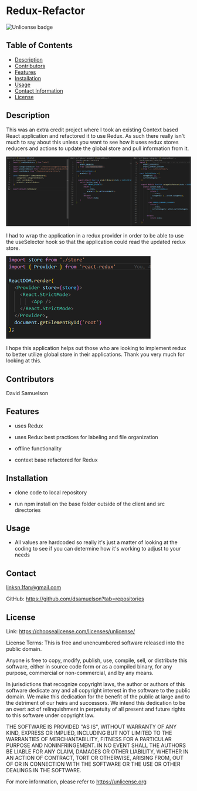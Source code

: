 # Redux-Refactor
![Unlicense badge](https://img.shields.io/badge/License-Unlicense-success)
## Table of Contents

- [Description](#description)
- [Contributors](#contributors)
- [Features](#features)
- [Installation](#installation)
- [Usage](#usage)
- [Contact Information](#contact)
- [License](#license)

## Description

This was an extra credit project where I took an existing Context based React application and refactored it to use Redux. As such there really isn't much to say about this unless you want to see how it uses redux stores reducers and actions to update the global store and pull information from it.

![redux core reducer](assets/images/rootReducer.png)

 I had to wrap the application in a redux provider in order to be able to use the useSelector hook so that the application could read the updated redux store.

![index.js image](assets/images/index-provider.png)

I hope this application helps out those who are looking to implement redux to better utilize global store in their applications. Thank you very much for looking at this.

## Contributors

David Samuelson

## Features

- uses Redux

- uses Redux best practices for labeling and file organization

- offline functionality

- context base refactored for Redux

## Installation

- clone code to local repository

- run npm install on the base folder outside of the client and src directories

## Usage

- All values are hardcoded so really it's just a matter of looking at the coding to see if you can determine how it's working to adjust to your needs

## Contact

linksn.1fan@gmail.com

GitHub: https://github.com/dsamuelson?tab=repositories

## License

Link: https://choosealicense.com/licenses/unlicense/

License Terms:
This is free and unencumbered software released into the public domain.

Anyone is free to copy, modify, publish, use, compile, sell, or
distribute this software, either in source code form or as a compiled
binary, for any purpose, commercial or non-commercial, and by any
means.

In jurisdictions that recognize copyright laws, the author or authors
of this software dedicate any and all copyright interest in the
software to the public domain. We make this dedication for the benefit
of the public at large and to the detriment of our heirs and
successors. We intend this dedication to be an overt act of
relinquishment in perpetuity of all present and future rights to this
software under copyright law.

THE SOFTWARE IS PROVIDED "AS IS", WITHOUT WARRANTY OF ANY KIND,
EXPRESS OR IMPLIED, INCLUDING BUT NOT LIMITED TO THE WARRANTIES OF
MERCHANTABILITY, FITNESS FOR A PARTICULAR PURPOSE AND NONINFRINGEMENT.
IN NO EVENT SHALL THE AUTHORS BE LIABLE FOR ANY CLAIM, DAMAGES OR
OTHER LIABILITY, WHETHER IN AN ACTION OF CONTRACT, TORT OR OTHERWISE,
ARISING FROM, OUT OF OR IN CONNECTION WITH THE SOFTWARE OR THE USE OR
OTHER DEALINGS IN THE SOFTWARE.

For more information, please refer to <https://unlicense.org>
    
